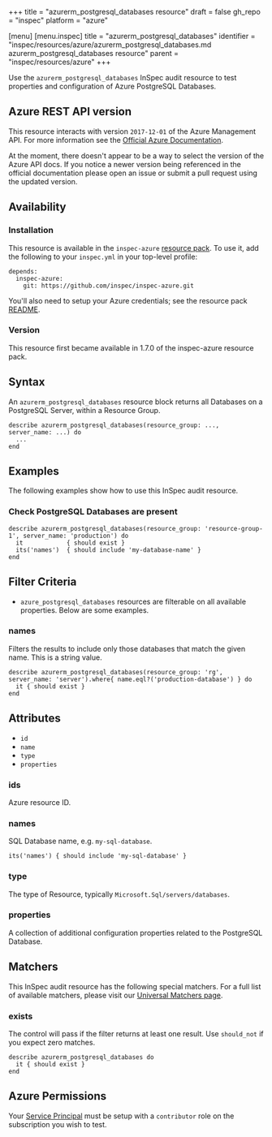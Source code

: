 +++
title = "azurerm_postgresql_databases resource"
draft = false
gh_repo = "inspec"
platform = "azure"

[menu]
  [menu.inspec]
    title = "azurerm_postgresql_databases"
    identifier = "inspec/resources/azure/azurerm_postgresql_databases.md azurerm_postgresql_databases resource"
    parent = "inspec/resources/azure"
+++

Use the `azurerm_postgresql_databases` InSpec audit resource to test properties and configuration of Azure PostgreSQL Databases.

## Azure REST API version

This resource interacts with version `2017-12-01` of the Azure Management API. For more
information see the [Official Azure Documentation](https://docs.microsoft.com/en-us/rest/api/postgresql/databases/listbyserver).

At the moment, there doesn't appear to be a way to select the version of the
Azure API docs. If you notice a newer version being referenced in the official
documentation please open an issue or submit a pull request using the updated
version.

## Availability

### Installation

This resource is available in the `inspec-azure` [resource
pack](/inspec/glossary/#resource-pack). To use it, add the
following to your `inspec.yml` in your top-level profile:

    depends:
      inspec-azure:
        git: https://github.com/inspec/inspec-azure.git

You'll also need to setup your Azure credentials; see the resource pack
[README](https://github.com/inspec/inspec-azure#inspec-for-azure).

### Version

This resource first became available in 1.7.0 of the inspec-azure resource pack.

## Syntax

An `azurerm_postgresql_databases` resource block returns all Databases on a PostgreSQL Server, within a Resource Group.

    describe azurerm_postgresql_databases(resource_group: ..., server_name: ...) do
      ...
    end

## Examples

The following examples show how to use this InSpec audit resource.

### Check PostgreSQL Databases are present

    describe azurerm_postgresql_databases(resource_group: 'resource-group-1', server_name: 'production') do
      it            { should exist }
      its('names')  { should include 'my-database-name' }
    end

## Filter Criteria

- `azure_postgresql_databases` resources are filterable on all available properties. Below are some examples.

### names

Filters the results to include only those databases that match the given
name. This is a string value.

    describe azurerm_postgresql_databases(resource_group: 'rg', server_name: 'server').where{ name.eql?('production-database') } do
      it { should exist }
    end

## Attributes

- `id`
- `name`
- `type`
- `properties`

### ids

Azure resource ID.

### names

SQL Database name, e.g. `my-sql-database`.

    its('names') { should include 'my-sql-database' }

### type

The type of Resource, typically `Microsoft.Sql/servers/databases`.

### properties

A collection of additional configuration properties related to the PostgreSQL Database.

## Matchers

This InSpec audit resource has the following special matchers. For a full list of available matchers,
please visit our [Universal Matchers page](/inspec/matchers/).

### exists

The control will pass if the filter returns at least one result. Use
`should_not` if you expect zero matches.

    describe azurerm_postgresql_databases do
      it { should exist }
    end

## Azure Permissions

Your [Service
Principal](https://docs.microsoft.com/en-us/azure/azure-resource-manager/resource-group-create-service-principal-portal)
must be setup with a `contributor` role on the subscription you wish to test.
